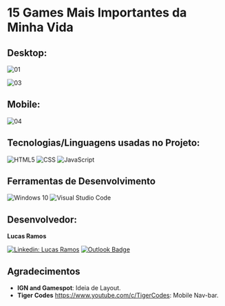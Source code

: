 <h1>15 Games Mais Importantes da Minha Vida</h1>

<h2>Desktop:</h2>

![01](https://user-images.githubusercontent.com/108039029/179609265-be0b5f54-bebf-4df0-b558-41019df36c72.jpg)

![03](https://user-images.githubusercontent.com/108039029/179609363-5dfbea40-614f-44ff-aad6-aca0818e0049.jpg)

<h2>Mobile:</h2>

![04](https://user-images.githubusercontent.com/108039029/179609450-a2c34a9d-640a-4e11-9a11-1ea5160a5e9f.jpg)

<h2>Tecnologias/Linguagens usadas no Projeto:</h2>

![HTML5](https://img.shields.io/badge/-HTML5-333333?style=flat&logo=HTML5)
![CSS](https://img.shields.io/badge/-CSS-333333?style=flat&logo=CSS3&logoColor=1572B6)
![JavaScript](https://img.shields.io/badge/-JavaScript-333333?style=flat&logo=JavaScript&logoColor=ffff00)

<h2>Ferramentas de Desenvolvimento</h2>

![Windows 10](https://img.shields.io/badge/Windows%2010%20%20-333333?style=flat&logo=windows&logoColor=007ACC)
![Visual Studio Code](https://img.shields.io/badge/-Visual%20Studio%20Code-333333?style=flat&logo=visual-studio-code&logoColor=007ACC)

<h2>Desenvolvedor:</h2>

**Lucas Ramos**

[![Linkedin: Lucas Ramos](https://img.shields.io/badge/-Lucas_Ramos-blue?style=flat-square&logo=Linkedin&logoColor=white&link=https://www.linkedin.com/in/lucas-ramos-a8ba4a207/)](https://www.linkedin.com/in/lucas-ramos-a8ba4a207/)
[![Outlook Badge](https://img.shields.io/badge/-lucas__ramos95@outlook.com-006bed?style=flat-square&logo=Microsoft&logoColor=white&link=mailto:lucas_ramos@outlook.com)](mailto:lucas_ramos95@outlook.com)

<h2>Agradecimentos</h2>

- **IGN and Gamespot**: Ideia de Layout.
- **Tiger Codes** https://www.youtube.com/c/TigerCodes: Mobile Nav-bar. 


